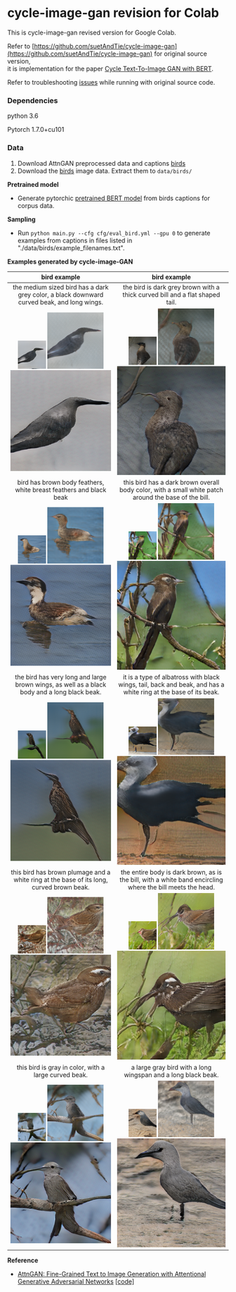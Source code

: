 # cycle-image-gan revision for Colab

This is cycle-image-gan revised version for Google Colab.

Refer to [https://github.com/suetAndTie/cycle-image-gan](https://github.com/suetAndTie/cycle-image-gan) for original source version, <br>
it is implementation for the paper [Cycle Text-To-Image GAN with BERT](https://arxiv.org/abs/2003.12137).

Refer to troubleshooting [issues](https://github.com/rightlit/cycle-image-gan-rev/issues) while running with original source code. 

### Dependencies
python 3.6

Pytorch 1.7.0+cu101


### Data
1. Download AttnGAN preprocessed data and captions [birds](https://drive.google.com/open?id=1O_LtUP9sch09QH3s_EBAgLEctBQ5JBSJ)
2. Download the [birds](http://www.vision.caltech.edu/visipedia/CUB-200-2011.html) image data. Extract them to `data/birds/`

**Pretrained model**
- Generate pytorchic [pretrained BERT model](https://github.com/rightlit/pytorchic-bert-rev) from birds captions for corpus data.

**Sampling**
- Run `python main.py --cfg cfg/eval_bird.yml --gpu 0` to generate examples from captions in files listed in "./data/birds/example_filenames.txt". 


**Examples generated by cycle-image-GAN**

 bird example              |  bird example
:-------------------------:|:-------------------------:
the medium sized bird has a dark grey color, a black downward curved beak, and long wings. | the bird is dark grey brown with a thick curved bill and a flat shaped tail.
![](models/netG_epoch_600/Black_Footed_Albatross_0001_796111/0_s_0_g0.png) ![](models/netG_epoch_600/Black_Footed_Albatross_0001_796111/0_s_0_g1.png) ![](models/netG_epoch_600/Black_Footed_Albatross_0001_796111/0_s_0_g2.png) | ![](models/netG_epoch_600/Black_Footed_Albatross_0001_796111/0_s_1_g0.png) ![](models/netG_epoch_600/Black_Footed_Albatross_0001_796111/0_s_1_g1.png) ![](models/netG_epoch_600/Black_Footed_Albatross_0001_796111/0_s_1_g2.png)
bird has brown body feathers, white breast feathers and black beak | this bird has a dark brown overall body color, with a small white patch around the base of the bill.
![](models/netG_epoch_600/Black_Footed_Albatross_0001_796111/0_s_2_g0.png) ![](models/netG_epoch_600/Black_Footed_Albatross_0001_796111/0_s_2_g1.png) ![](models/netG_epoch_600/Black_Footed_Albatross_0001_796111/0_s_2_g2.png) | ![](models/netG_epoch_600/Black_Footed_Albatross_0001_796111/0_s_3_g0.png) ![](models/netG_epoch_600/Black_Footed_Albatross_0001_796111/0_s_3_g1.png) ![](models/netG_epoch_600/Black_Footed_Albatross_0001_796111/0_s_3_g2.png)
the bird has very long and large brown wings, as well as a black body and a long black beak. | it is a type of albatross with black wings, tail, back and beak, and has a white ring at the base of its beak.
![](models/netG_epoch_600/Black_Footed_Albatross_0001_796111/0_s_4_g0.png) ![](models/netG_epoch_600/Black_Footed_Albatross_0001_796111/0_s_4_g1.png) ![](models/netG_epoch_600/Black_Footed_Albatross_0001_796111/0_s_4_g2.png) | ![](models/netG_epoch_600/Black_Footed_Albatross_0001_796111/0_s_5_g0.png) ![](models/netG_epoch_600/Black_Footed_Albatross_0001_796111/0_s_5_g1.png) ![](models/netG_epoch_600/Black_Footed_Albatross_0001_796111/0_s_5_g2.png)
this bird has brown plumage and a white ring at the base of its long, curved brown beak. | the entire body is dark brown, as is the bill, with a white band encircling where the bill meets the head.
![](models/netG_epoch_600/Black_Footed_Albatross_0001_796111/0_s_6_g0.png) ![](models/netG_epoch_600/Black_Footed_Albatross_0001_796111/0_s_6_g1.png) ![](models/netG_epoch_600/Black_Footed_Albatross_0001_796111/0_s_6_g2.png) | ![](models/netG_epoch_600/Black_Footed_Albatross_0001_796111/0_s_7_g0.png) ![](models/netG_epoch_600/Black_Footed_Albatross_0001_796111/0_s_7_g1.png) ![](models/netG_epoch_600/Black_Footed_Albatross_0001_796111/0_s_7_g2.png)
this bird is gray in color, with a large curved beak. | a large gray bird with a long wingspan and a long black beak.
![](models/netG_epoch_600/Black_Footed_Albatross_0001_796111/0_s_8_g0.png) ![](models/netG_epoch_600/Black_Footed_Albatross_0001_796111/0_s_8_g1.png) ![](models/netG_epoch_600/Black_Footed_Albatross_0001_796111/0_s_8_g2.png) | ![](models/netG_epoch_600/Black_Footed_Albatross_0001_796111/0_s_9_g0.png) ![](models/netG_epoch_600/Black_Footed_Albatross_0001_796111/0_s_9_g1.png) ![](models/netG_epoch_600/Black_Footed_Albatross_0001_796111/0_s_9_g2.png)


**Reference**

- [AttnGAN: Fine-Grained Text to Image Generation with Attentional Generative Adversarial Networks](https://arxiv.org/abs/1711.10485) [[code]](https://github.com/taoxugit/AttnGAN)
